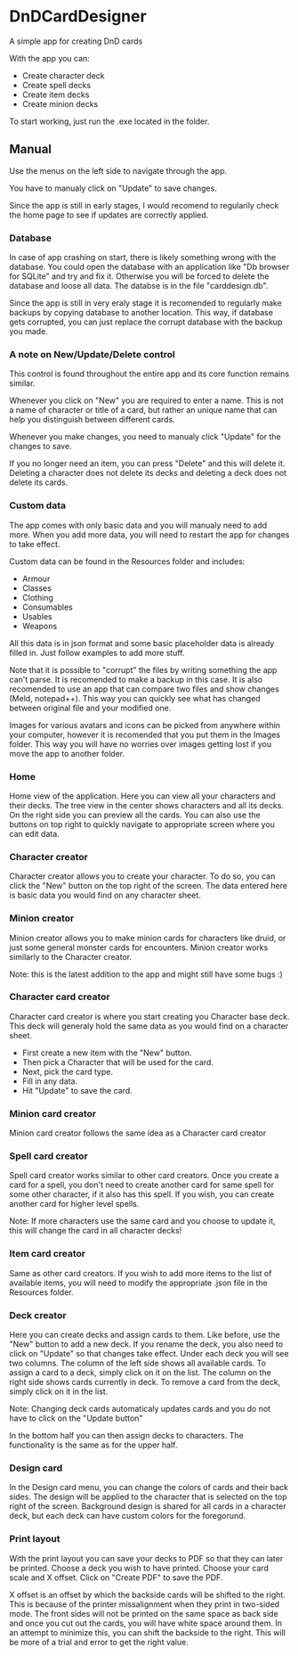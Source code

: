 # DnDCardDesigner

A simple app for creating DnD cards

With the app you can:

- Create character deck
- Create spell decks
- Create item decks
- Create minion decks

To start working, just run the .exe located in the folder.

## Manual

Use the menus on the left side to navigate through the app.

You have to manualy click on "Update" to save changes.

Since the app is still in early stages, I would recomend to regularily check the home page to see if updates are correctly applied.

### Database

In case of app crashing on start, there is likely something wrong with the database.
You could open the database with an application like "Db browser for SQLite" and try and fix it.
Otherwise you will be forced to delete the database and loose all data.
The databse is in the file "carddesign.db".

Since the app is still in very eraly stage it is recomended to regularly make backups by copying database to another location.
This way, if database gets corrupted, you can just replace the corrupt database with the backup you made.

### A note on New/Update/Delete control

This control is found throughout the entire app and its core function remains similar.

Whenever you click on "New" you are required to enter a name. 
This is not a name of character or title of a card, but rather an unique name that can help you distinguish between different cards.

Whenever you make changes, you need to manualy click "Update" for the changes to save.

If you no longer need an item, you can press "Delete" and this will delete it.
Deleting a character does not delete its decks and deleting a deck does not delete its cards.

### Custom data

The app comes with only basic data and you will manualy need to add more.
When you add more data, you will need to restart the app for changes to take effect.

Custom data can be found in the Resources folder and includes:

- Armour
- Classes
- Clothing
- Consumables
- Usables
- Weapons

All this data is in json format and some basic placeholder data is already filled in.
Just follow examples to add more stuff.

Note that it is possible to "corrupt" the files by writing something the app can't parse.
It is recomended to make a backup in this case. 
It is also recomended to use an app that can compare two files and show changes (Meld, notepad++). 
This way you can quickly see what has changed between original file and your modified one.

Images for various avatars and icons can be picked from anywhere within your computer, however it is recomended that you put them in the Images folder.
This way you will have no worries over images getting lost if you move the app to another folder.

### Home

Home view of the application. Here you can view all your characters and their decks.
The tree view in the center shows characters and all its decks.
On the right side you can preview all the cards.
You can also use the buttons on top right to quickly navigate to appropriate screen where you can edit data.

### Character creator

Character creator allows you to create your character. 
To do so, you can click the "New" button on the top right of the screen.
The data entered here is basic data you would find on any character sheet.

### Minion creator

Minion creator allows you to make minion cards for characters like druid, or just some general monster cards for encounters.
Minion creator works similarly to the Character creator.

Note: this is the latest addition to the app and might still have some bugs :)

### Character card creator

Character card creator is where you start creating you Character base deck.
This deck will generaly hold the same data as you would find on a character sheet.

- First create a new item with the "New" button.
- Then pick a Character that will be used for the card.
- Next, pick the card type.
- Fill in any data.
- Hit "Update" to save the card.

### Minion card creator

Minion card creator follows the same idea as a Character card creator

### Spell card creator

Spell card creator works similar to other card creators.
Once you create a card for a spell, you don't need to create another card for same spell for some other character, if it also has this spell.
If you wish, you can create another card for higher level spells.

Note: If more characters use the same card and you choose to update it, this will change the card in all character decks!

### Item card creator

Same as other card creators. 
If you wish to add more items to the list of available items, you will need to modify the appropriate .json file in the Resources folder.

### Deck creator

Here you can create decks and assign cards to them.
Like before, use the "New" button to add a new deck.
If you rename the deck, you also need to click on "Update" so that changes take effect.
Under each deck you will see two columns.
The column of the left side shows all available cards.
To assign a card to a deck, simply click on it on the list.
The column on the right side shows cards currently in deck.
To remove a card from the deck, simply click on it in the list.

Note: Changing deck cards automaticaly updates cards and you do not have to click on the "Update button"

In the bottom half you can then assign decks to characters. The functionality is the same as for the upper half.

### Design card

In the Design card menu, you can change the colors of cards and their back sides.
The design will be applied to the character that is selected on the top right of the screen.
Background design is shared for all cards in a character deck, but each deck can have custom colors for the foregorund.

### Print layout

With the print layout you can save your decks to PDF so that they can later be printed.
Choose a deck you wish to have printed.
Choose your card scale and X offset.
Click on "Create PDF" to save the PDF.

X offset is an offset by which the backside cards will be shifted to the right.
This is because of the printer missalignment when they print in two-sided mode.
The front sides will not be printed on the same space as back side and once you cut out the cards, you will have white space around them.
In an attempt to minimize this, you can shift the backside to the right.
This will be more of a trial and error to get the right value.